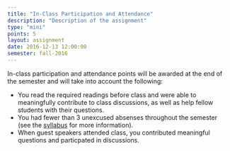```yaml
---
title: "In-Class Participation and Attendance"
description: "Description of the assignment"
type: "mini"
points: 5
layout: assignment
date: 2016-12-13 12:00:00
semester: fall-2016
---
```


In-class participation and attendance points will be awarded at the end of the semester and will take into account the following:

* You read the required readings before class and were able to meaningfully contribute to class discussions, as well as help fellow students with their questions.
* You had fewer than 3 unexcused absenses throughout the semester (see the [syllabus](/class/syllabus) for more information).
* When guest speakers attended class, you contributed meaningful questions and particpated in discussions.

